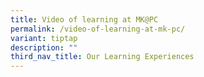 ```yaml
---
title: Video of learning at MK@PC
permalink: /video-of-learning-at-mk-pc/
variant: tiptap
description: ""
third_nav_title: Our Learning Experiences
---
```

<p></p>